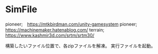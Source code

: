 # SimFile
pioneer;　https://mtkbirdman.com/unity-gamesystem
pioneer;　https://machinemaker.hatenablog.com/
terrain;  https://www.kashmir3d.com/srtm/srtm30/

構築したいファイル位置で、各zipファイルを解凍。
実行ファイルを起動。
